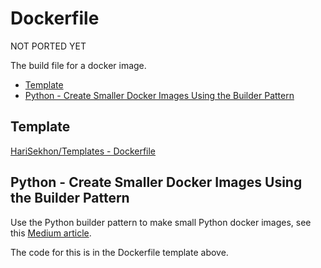 # Dockerfile

NOT PORTED YET

The build file for a docker image.

<!-- INDEX_START -->
- [Template](#template)
- [Python - Create Smaller Docker Images Using the Builder Pattern](#python---create-smaller-docker-images-using-the-builder-pattern)
<!-- INDEX_END -->

## Template

[HariSekhon/Templates - Dockerfile](https://github.com/HariSekhon/Templates/blob/master/Dockerfile)

## Python - Create Smaller Docker Images Using the Builder Pattern

Use the Python builder pattern to make small Python docker images, see
this [Medium article](https://medium.com/@harisekhon/docker-python-builder-pattern-to-reduce-docker-image-size-e78feee68295).

The code for this is in the Dockerfile template above.
